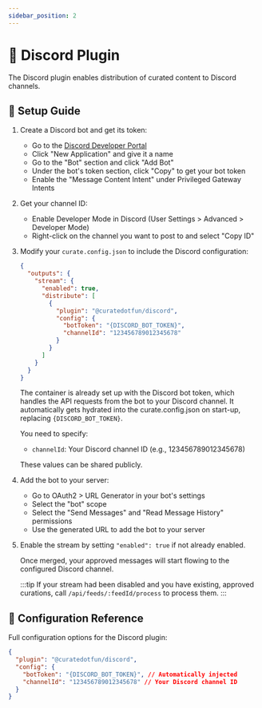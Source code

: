 ```yaml
---
sidebar_position: 2
---
```


# 👾 Discord Plugin

The Discord plugin enables distribution of curated content to Discord channels.

## 🔧 Setup Guide

1. Create a Discord bot and get its token:
   - Go to the [Discord Developer Portal](https://discord.com/developers/applications)
   - Click "New Application" and give it a name
   - Go to the "Bot" section and click "Add Bot"
   - Under the bot's token section, click "Copy" to get your bot token
   - Enable the "Message Content Intent" under Privileged Gateway Intents

2. Get your channel ID:
   - Enable Developer Mode in Discord (User Settings > Advanced > Developer Mode)
   - Right-click on the channel you want to post to and select "Copy ID"

3. Modify your `curate.config.json` to include the Discord configuration:

   ```json
   {
     "outputs": {
       "stream": {
         "enabled": true,
         "distribute": [
           {
             "plugin": "@curatedotfun/discord",
             "config": {
               "botToken": "{DISCORD_BOT_TOKEN}",
               "channelId": "123456789012345678"
             }
           }
         ]
       }
     }
   }
   ```

   The container is already set up with the Discord bot token, which handles the API requests from the bot to your Discord channel. It automatically gets hydrated into the curate.config.json on start-up, replacing `{DISCORD_BOT_TOKEN}`.

   You need to specify:
   - `channelId`: Your Discord channel ID (e.g., 123456789012345678)

   These values can be shared publicly.

4. Add the bot to your server:
   - Go to OAuth2 > URL Generator in your bot's settings
   - Select the "bot" scope
   - Select the "Send Messages" and "Read Message History" permissions
   - Use the generated URL to add the bot to your server

5. Enable the stream by setting `"enabled": true` if not already enabled.

   Once merged, your approved messages will start flowing to the configured Discord channel.

   :::tip
   If your stream had been disabled and you have existing, approved curations, call `/api/feeds/:feedId/process` to process them.
   :::

## 📝 Configuration Reference

Full configuration options for the Discord plugin:

```json
{
  "plugin": "@curatedotfun/discord",
  "config": {
    "botToken": "{DISCORD_BOT_TOKEN}", // Automatically injected
    "channelId": "123456789012345678" // Your Discord channel ID
  }
}
``` 